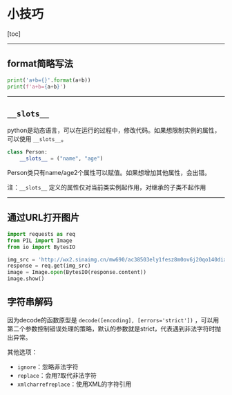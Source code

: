 # 小技巧

[toc]

<!-- toc -->

---

## format简略写法

```python
print('a+b={}'.format(a+b))
print(f'a+b={a+b}')
```

---

## `__slots__`

python是动态语言，可以在运行的过程中，修改代码。如果想限制实例的属性，可以使用 `__slots__`。

```python
class Person:
    __slots__ = ("name", "age")
```

Person类只有name/age2个属性可以赋值。如果想增加其他属性，会出错。

注：`__slots__` 定义的属性仅对当前类实例起作用，对继承的子类不起作用

---

## 通过URL打开图片

```python
import requests as req
from PIL import Image
from io import BytesIO

img_src = 'http://wx2.sinaimg.cn/mw690/ac38503ely1fesz8m0ov6j20qo140dix.jpg'
response = req.get(img_src)
image = Image.open(BytesIO(response.content))
image.show()
```

## 字符串解码

因为decode的函数原型是 `decode([encoding], [errors='strict'])` ，可以用第二个参数控制错误处理的策略，默认的参数就是strict，代表遇到非法字符时抛出异常。

其他选项：

* `ignore`：忽略非法字符
* `replace`：会用?取代非法字符
* `xmlcharrefreplace`：使用XML的字符引用



















